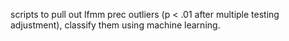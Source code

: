 scripts to pull out lfmm prec outliers (p < .01 after multiple testing adjustment), classify them using machine learning.
